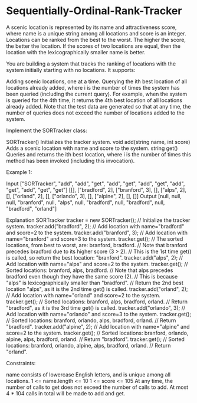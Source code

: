 # Sequentially-Ordinal-Rank-Tracker

A scenic location is represented by its name and attractiveness score, where name is a unique string among all locations and score is an integer. Locations can be ranked from the best to the worst. The higher the score, the better the location. If the scores of two locations are equal, then the location with the lexicographically smaller name is better.

You are building a system that tracks the ranking of locations with the system initially starting with no locations. It supports:

Adding scenic locations, one at a time.
Querying the ith best location of all locations already added, where i is the number of times the system has been queried (including the current query).
For example, when the system is queried for the 4th time, it returns the 4th best location of all locations already added.
Note that the test data are generated so that at any time, the number of queries does not exceed the number of locations added to the system.

Implement the SORTracker class:

SORTracker() Initializes the tracker system.
void add(string name, int score) Adds a scenic location with name and score to the system.
string get() Queries and returns the ith best location, where i is the number of times this method has been invoked (including this invocation).
 

Example 1:

Input
["SORTracker", "add", "add", "get", "add", "get", "add", "get", "add", "get", "add", "get", "get"]
[[], ["bradford", 2], ["branford", 3], [], ["alps", 2], [], ["orland", 2], [], ["orlando", 3], [], ["alpine", 2], [], []]
Output
[null, null, null, "branford", null, "alps", null, "bradford", null, "bradford", null, "bradford", "orland"]

Explanation
SORTracker tracker = new SORTracker(); // Initialize the tracker system.
tracker.add("bradford", 2); // Add location with name="bradford" and score=2 to the system.
tracker.add("branford", 3); // Add location with name="branford" and score=3 to the system.
tracker.get();              // The sorted locations, from best to worst, are: branford, bradford.
                            // Note that branford precedes bradford due to its higher score (3 > 2).
                            // This is the 1st time get() is called, so return the best location: "branford".
tracker.add("alps", 2);     // Add location with name="alps" and score=2 to the system.
tracker.get();              // Sorted locations: branford, alps, bradford.
                            // Note that alps precedes bradford even though they have the same score (2).
                            // This is because "alps" is lexicographically smaller than "bradford".
                            // Return the 2nd best location "alps", as it is the 2nd time get() is called.
tracker.add("orland", 2);   // Add location with name="orland" and score=2 to the system.
tracker.get();              // Sorted locations: branford, alps, bradford, orland.
                            // Return "bradford", as it is the 3rd time get() is called.
tracker.add("orlando", 3);  // Add location with name="orlando" and score=3 to the system.
tracker.get();              // Sorted locations: branford, orlando, alps, bradford, orland.
                            // Return "bradford".
tracker.add("alpine", 2);   // Add location with name="alpine" and score=2 to the system.
tracker.get();              // Sorted locations: branford, orlando, alpine, alps, bradford, orland.
                            // Return "bradford".
tracker.get();              // Sorted locations: branford, orlando, alpine, alps, bradford, orland.
                            // Return "orland".
 

Constraints:

name consists of lowercase English letters, and is unique among all locations.
1 <= name.length <= 10
1 <= score <= 105
At any time, the number of calls to get does not exceed the number of calls to add.
At most 4 * 104 calls in total will be made to add and get.

